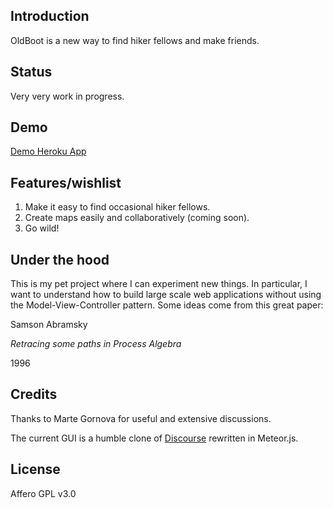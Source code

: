 ## Introduction

OldBoot is a new way to find hiker fellows and make friends.

## Status

Very very work in progress.

## Demo

[Demo Heroku App](http://oldboot.herokuapp.com/)

## Features/wishlist

1. Make it easy to find occasional hiker fellows.
2. Create maps easily and collaboratively (coming soon).
3. Go wild!

## Under the hood

This is my pet project where I can experiment new things. In particular, I want to understand how to build large scale web applications without using the Model-View-Controller pattern. Some ideas come from this great paper:

Samson Abramsky

*Retracing some paths in Process Algebra*

1996

## Credits

Thanks to Marte Gornova for useful and extensive discussions.

The current GUI is a humble clone of [Discourse](https://github.com/discourse/discourse) rewritten in Meteor.js.

## License

Affero GPL v3.0
